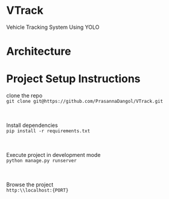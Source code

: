 # VTrack
Vehicle Tracking System Using YOLO

# Architecture

# Project Setup Instructions

clone the repo
<br/>
`git clone git@https://github.com/PrasannaDangol/VTrack.git`

<br/><br/>
Install dependencies
<br/>
`pip install -r requirements.txt`

<br/><br/>
Execute project in development mode
<br/>
`python manage.py runserver`

<br/><br/>
Browse the project<br/>
`http:\\localhost:{PORT}`
<br/><br/>



